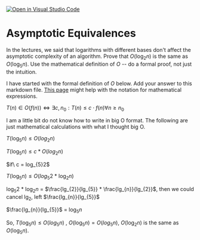 [![Open in Visual Studio Code](https://classroom.github.com/assets/open-in-vscode-718a45dd9cf7e7f842a935f5ebbe5719a5e09af4491e668f4dbf3b35d5cca122.svg)](https://classroom.github.com/online_ide?assignment_repo_id=11924427&assignment_repo_type=AssignmentRepo)
# Asymptotic Equivalences

In the lectures, we said that logarithms with different bases don't affect the
asymptotic complexity of an algorithm. Prove that $O(\log_{2} n)$ is the same as
$O(\log_{5} n)$. Use the mathematical definition of $O$ -- do a formal proof,
not just the intuition.

I have started with the formal definition of $O$ below. Add your answer to this
markdown file. [This
page](https://docs.github.com/en/get-started/writing-on-github/working-with-advanced-formatting/writing-mathematical-expressions)
might help with the notation for mathematical expressions.

$T(n) \in O(f(n)) \iff \exists c, n_0: T(n) \leq c \cdot f(n) \forall n \geq n_0$

I am a little bit do not know how to write in big O format. The following are just mathematical calculations with what I thought big O.

$T(\log_{5}n)  \leq O(log_{2}n)$

$T(\log_{5}n)  \leq c * O(log_{2}n)$ 

$if\ c = log_{5}2\$

$T(\log_{5}n) \leq O(log_{5}2$ * $\log_{2}n)$ 

$\log_{5}2$ * $\log_{2}n$ = $\frac{lg_{2}}{lg_{5}} * \frac{lg_{n}}{lg_{2}}$, then we could cancel $\lg_{2}$, left $\frac{lg_{n}}{lg_{5}}$

$\frac{lg_{n}}{lg_{5}}$ = $\log_{5}n$

So, $T(\log_{5}n)  \leq  O(log_{5}n)$ , $O(\log_{5}n) = O(log_{5}n)$, $O(\log_{2} n)$ is the same as $O(\log_{5} n)$.

